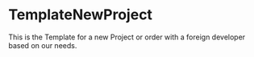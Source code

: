 # TemplateNewProject
This is the Template for a new Project or order with a foreign developer based on our needs.
